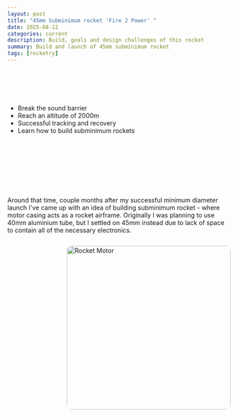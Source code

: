 ```yaml
---
layout: post
title: "45mm Subminimum rocket 'Fire 2 Power' "
date: 2025-08-22
categories: current
description: Build, goals and design challenges of this rocket
summary: Build and launch of 45mm subminimum rocket
tags: [rocketry]
---
```


# <span style="color:#fff;">Goals</span>

- Break the sound barrier
- Reach an altitude of 2000m
- Successful tracking and recovery
- Learn how to build subminimum rockets

<br><br>

# <span style="color:#fff;">Fall 2024</span>
Around that time, couple months after my successful minimum diameter launch I've came up with an idea of building subminimum rocket - where 
motor casing acts as a rocket airframe. Originally I was planning to use 40mm aluminium tube, but I settled on 45mm instead due to lack of 
space to contain all of the necessary electronics.
<br><br>
<img src="{{ site.baseurl }}/assets/images/motor.jpg" 
     alt="Rocket Motor" 
     style="float:right; height:370px; border-radius:12px; margin:10px 0 10px 20px;" />